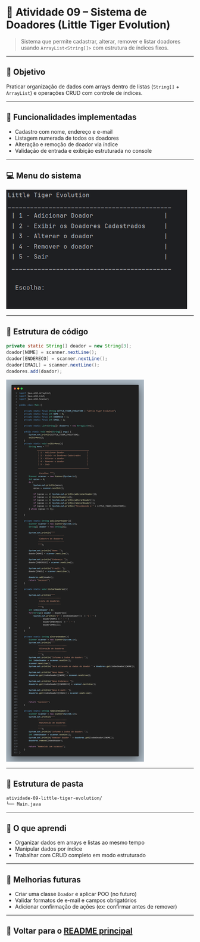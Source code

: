 # 🧩 Atividade 09 – Sistema de Doadores (Little Tiger Evolution)

> Sistema que permite cadastrar, alterar, remover e listar doadores usando `ArrayList<String[]>` com estrutura de índices fixos.

---

## 🎯 Objetivo

Praticar organização de dados com arrays dentro de listas (`String[]` + `ArrayList`) e operações CRUD com controle de índices.

---

## 🧠 Funcionalidades implementadas

- Cadastro com nome, endereço e e-mail
- Listagem numerada de todos os doadores
- Alteração e remoção de doador via índice
- Validação de entrada e exibição estruturada no console

---

## 💻 Menu do sistema

![Menu da aplicação](.screenshots/atividade-09-interface.png)

---

## 🔎 Estrutura de código

```java
private static String[] doador = new String[3];
doador[NOME] = scanner.nextLine();
doador[ENDERECO] = scanner.nextLine();
doador[EMAIL] = scanner.nextLine();
doadores.add(doador);
```

![Print do código](.screenshots/atividade-09-codigo.png)

---

## 📂 Estrutura de pasta

```
atividade-09-little-tiger-evolution/
└── Main.java
```

---

## 🚀 O que aprendi

- Organizar dados em arrays e listas ao mesmo tempo
- Manipular dados por índice
- Trabalhar com CRUD completo em modo estruturado

---

## 🔧 Melhorias futuras

- Criar uma classe `Doador` e aplicar POO (no futuro)
- Validar formatos de e-mail e campos obrigatórios
- Adicionar confirmação de ações (ex: confirmar antes de remover)

---

## 🔗 Voltar para o [README principal](README.md)
